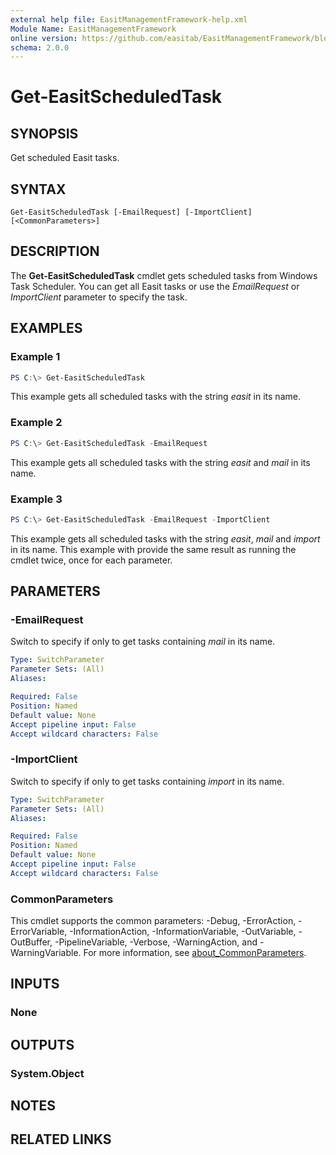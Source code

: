 ```yaml
---
external help file: EasitManagementFramework-help.xml
Module Name: EasitManagementFramework
online version: https://github.com/easitab/EasitManagementFramework/blob/development/docs/v1/Get-EasitScheduledTask.md
schema: 2.0.0
---
```


# Get-EasitScheduledTask

## SYNOPSIS
Get scheduled Easit tasks.

## SYNTAX

```
Get-EasitScheduledTask [-EmailRequest] [-ImportClient] [<CommonParameters>]
```

## DESCRIPTION
The **Get-EasitScheduledTask** cmdlet gets scheduled tasks from Windows Task Scheduler. You can get all Easit tasks or use the *EmailRequest* or *ImportClient* parameter to specify the task.

## EXAMPLES

### Example 1
```powershell
PS C:\> Get-EasitScheduledTask
```

This example gets all scheduled tasks with the string *easit* in its name.

### Example 2
```powershell
PS C:\> Get-EasitScheduledTask -EmailRequest
```

This example gets all scheduled tasks with the string *easit* and *mail* in its name.

### Example 3
```powershell
PS C:\> Get-EasitScheduledTask -EmailRequest -ImportClient
```

This example gets all scheduled tasks with the string *easit*, *mail* and *import* in its name.
This example with provide the same result as running the cmdlet twice, once for each parameter.

## PARAMETERS

### -EmailRequest
Switch to specify if only to get tasks containing *mail* in its name.

```yaml
Type: SwitchParameter
Parameter Sets: (All)
Aliases:

Required: False
Position: Named
Default value: None
Accept pipeline input: False
Accept wildcard characters: False
```

### -ImportClient
Switch to specify if only to get tasks containing *import* in its name.

```yaml
Type: SwitchParameter
Parameter Sets: (All)
Aliases:

Required: False
Position: Named
Default value: None
Accept pipeline input: False
Accept wildcard characters: False
```

### CommonParameters
This cmdlet supports the common parameters: -Debug, -ErrorAction, -ErrorVariable, -InformationAction, -InformationVariable, -OutVariable, -OutBuffer, -PipelineVariable, -Verbose, -WarningAction, and -WarningVariable. For more information, see [about_CommonParameters](http://go.microsoft.com/fwlink/?LinkID=113216).

## INPUTS

### None

## OUTPUTS

### System.Object
## NOTES

## RELATED LINKS
